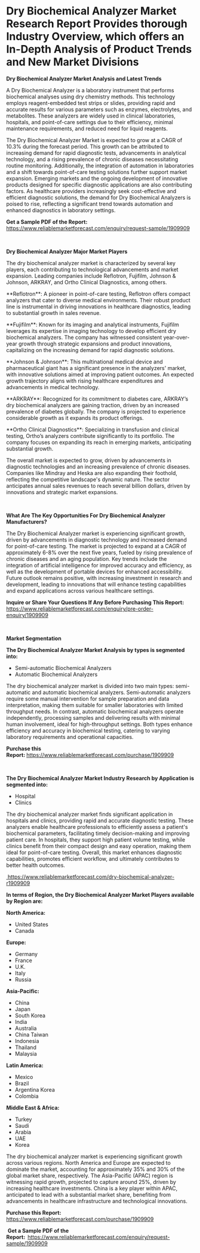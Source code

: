 <p><h1>Dry Biochemical Analyzer Market Research Report Provides thorough Industry Overview, which offers an In-Depth Analysis of Product Trends and New Market Divisions</h1></p><p><strong>Dry Biochemical Analyzer Market Analysis and Latest Trends</strong></p>
<p><p>A Dry Biochemical Analyzer is a laboratory instrument that performs biochemical analyses using dry chemistry methods. This technology employs reagent-embedded test strips or slides, providing rapid and accurate results for various parameters such as enzymes, electrolytes, and metabolites. These analyzers are widely used in clinical laboratories, hospitals, and point-of-care settings due to their efficiency, minimal maintenance requirements, and reduced need for liquid reagents.</p><p>The Dry Biochemical Analyzer Market is expected to grow at a CAGR of 10.3% during the forecast period. This growth can be attributed to increasing demand for rapid diagnostic tests, advancements in analytical technology, and a rising prevalence of chronic diseases necessitating routine monitoring. Additionally, the integration of automation in laboratories and a shift towards point-of-care testing solutions further support market expansion. Emerging markets and the ongoing development of innovative products designed for specific diagnostic applications are also contributing factors. As healthcare providers increasingly seek cost-effective and efficient diagnostic solutions, the demand for Dry Biochemical Analyzers is poised to rise, reflecting a significant trend towards automation and enhanced diagnostics in laboratory settings.</p></p>
<p><strong>Get a Sample PDF of the Report:&nbsp;</strong> <a href="https://www.reliablemarketforecast.com/enquiry/request-sample/1909909?utm_campaign=2753&utm_medium=2&utm_source=Github&utm_content=ia&utm_term=13042025&utm_id=dry-biochemical-analyzer">https://www.reliablemarketforecast.com/enquiry/request-sample/1909909</a></p>
<p>&nbsp;</p>
<p><strong>Dry Biochemical Analyzer Major Market Players</strong></p>
<p><p>The dry biochemical analyzer market is characterized by several key players, each contributing to technological advancements and market expansion. Leading companies include Reflotron, Fujifilm, Johnson & Johnson, ARKRAY, and Ortho Clinical Diagnostics, among others.</p><p>**Reflotron**: A pioneer in point-of-care testing, Reflotron offers compact analyzers that cater to diverse medical environments. Their robust product line is instrumental in driving innovations in healthcare diagnostics, leading to substantial growth in sales revenue.</p><p>**Fujifilm**: Known for its imaging and analytical instruments, Fujifilm leverages its expertise in imaging technology to develop efficient dry biochemical analyzers. The company has witnessed consistent year-over-year growth through strategic expansions and product innovations, capitalizing on the increasing demand for rapid diagnostic solutions.</p><p>**Johnson & Johnson**: This multinational medical device and pharmaceutical giant has a significant presence in the analyzers' market, with innovative solutions aimed at improving patient outcomes. An expected growth trajectory aligns with rising healthcare expenditures and advancements in medical technology.</p><p>**ARKRAY**: Recognized for its commitment to diabetes care, ARKRAY’s dry biochemical analyzers are gaining traction, driven by an increased prevalence of diabetes globally. The company is projected to experience considerable growth as it expands its product offerings.</p><p>**Ortho Clinical Diagnostics**: Specializing in transfusion and clinical testing, Ortho’s analyzers contribute significantly to its portfolio. The company focuses on expanding its reach in emerging markets, anticipating substantial growth.</p><p>The overall market is expected to grow, driven by advancements in diagnostic technologies and an increasing prevalence of chronic diseases. Companies like Mindray and Heska are also expanding their foothold, reflecting the competitive landscape's dynamic nature. The sector anticipates annual sales revenues to reach several billion dollars, driven by innovations and strategic market expansions.</p></p>
<p>&nbsp;</p>
<p><strong>What Are The Key Opportunities For Dry Biochemical Analyzer Manufacturers?</strong></p>
<p><p>The Dry Biochemical Analyzer market is experiencing significant growth, driven by advancements in diagnostic technology and increased demand for point-of-care testing. The market is projected to expand at a CAGR of approximately 6-8% over the next five years, fueled by rising prevalence of chronic diseases and an aging population. Key trends include the integration of artificial intelligence for improved accuracy and efficiency, as well as the development of portable devices for enhanced accessibility. Future outlook remains positive, with increasing investment in research and development, leading to innovations that will enhance testing capabilities and expand applications across various healthcare settings.</p></p>
<p><strong>Inquire or Share Your Questions If Any Before Purchasing This Report:</strong> <a href="https://www.reliablemarketforecast.com/enquiry/pre-order-enquiry/1909909?utm_campaign=2753&utm_medium=2&utm_source=Github&utm_content=ia&utm_term=13042025&utm_id=dry-biochemical-analyzer">https://www.reliablemarketforecast.com/enquiry/pre-order-enquiry/1909909</a></p>
<p>&nbsp;</p>
<p><strong>Market Segmentation</strong></p>
<p><strong>The Dry Biochemical Analyzer Market Analysis by types is segmented into:</strong></p>
<p><ul><li>Semi-automatic Biochemical Analyzers</li><li>Automatic Biochemical Analyzers</li></ul></p>
<p><p>The dry biochemical analyzer market is divided into two main types: semi-automatic and automatic biochemical analyzers. Semi-automatic analyzers require some manual intervention for sample preparation and data interpretation, making them suitable for smaller laboratories with limited throughput needs. In contrast, automatic biochemical analyzers operate independently, processing samples and delivering results with minimal human involvement, ideal for high-throughput settings. Both types enhance efficiency and accuracy in biochemical testing, catering to varying laboratory requirements and operational capacities.</p></p>
<p><strong>Purchase this Report:&nbsp;</strong><a href="https://www.reliablemarketforecast.com/purchase/1909909?utm_campaign=2753&utm_medium=2&utm_source=Github&utm_content=ia&utm_term=13042025&utm_id=dry-biochemical-analyzer">https://www.reliablemarketforecast.com/purchase/1909909</a></p>
<p>&nbsp;</p>
<p><strong>The Dry Biochemical Analyzer Market Industry Research by Application is segmented into:</strong></p>
<p><ul><li>Hospital</li><li>Clinics</li></ul></p>
<p><p>The dry biochemical analyzer market finds significant application in hospitals and clinics, providing rapid and accurate diagnostic testing. These analyzers enable healthcare professionals to efficiently assess a patient's biochemical parameters, facilitating timely decision-making and improving patient care. In hospitals, they support high patient volume testing, while clinics benefit from their compact design and easy operation, making them ideal for point-of-care testing. Overall, this market enhances diagnostic capabilities, promotes efficient workflow, and ultimately contributes to better health outcomes.</p></p>
<p><a href="https://www.reliablemarketforecast.com/dry-biochemical-analyzer-r1909909?utm_campaign=2753&utm_medium=2&utm_source=Github&utm_content=ia&utm_term=13042025&utm_id=dry-biochemical-analyzer">&nbsp;https://www.reliablemarketforecast.com/dry-biochemical-analyzer-r1909909</a></p>
<p><strong>In terms of Region, the Dry Biochemical Analyzer Market Players available by Region are:</strong></p>
<p>
    <p> <strong> North America: </strong>
        <ul>
            <li>United States</li>
            <li>Canada</li>
        </ul>
        </p> 
    <p> <strong> Europe: </strong>
        <ul>
            <li>Germany</li>
            <li>France</li>
            <li>U.K.</li>
            <li>Italy</li>
            <li>Russia</li>
        </ul>
        </p> 
    <p> <strong> Asia-Pacific: </strong>
        <ul>
            <li>China</li>
            <li>Japan</li>
            <li>South Korea</li>
            <li>India</li>
            <li>Australia</li>
            <li>China Taiwan</li>
            <li>Indonesia</li>
            <li>Thailand</li>
            <li>Malaysia</li>
        </ul>
        </p> 
    <p> <strong> Latin America: </strong>
        <ul>
            <li>Mexico</li>
            <li>Brazil</li>
            <li>Argentina Korea</li>
            <li>Colombia</li>
        </ul>
        </p> 
    <p> <strong> Middle East & Africa: </strong>
        <ul>
            <li>Turkey</li>
            <li>Saudi</li>
            <li>Arabia</li>
            <li>UAE</li>
            <li>Korea</li>
        </ul>
    </p>
    </p>
<p><p>The dry biochemical analyzer market is experiencing significant growth across various regions. North America and Europe are expected to dominate the market, accounting for approximately 35% and 30% of the global market share, respectively. The Asia-Pacific (APAC) region is witnessing rapid growth, projected to capture around 25%, driven by increasing healthcare investments. China is a key player within APAC, anticipated to lead with a substantial market share, benefiting from advancements in healthcare infrastructure and technological innovations.</p></p>
<p><strong>Purchase this Report: </strong><a href="https://www.reliablemarketforecast.com/purchase/1909909?utm_campaign=2753&utm_medium=2&utm_source=Github&utm_content=ia&utm_term=13042025&utm_id=dry-biochemical-analyzer">https://www.reliablemarketforecast.com/purchase/1909909</a></p>
<p>&nbsp;<strong>Get a Sample PDF of the Report:&nbsp;&nbsp;</strong><a href="https://www.reliablemarketforecast.com/enquiry/request-sample/1909909?utm_campaign=2753&utm_medium=2&utm_source=Github&utm_content=ia&utm_term=13042025&utm_id=dry-biochemical-analyzer">https://www.reliablemarketforecast.com/enquiry/request-sample/1909909</a></p>
<p><strong></strong></p>
<p><p></p><p></p><p></p></p>